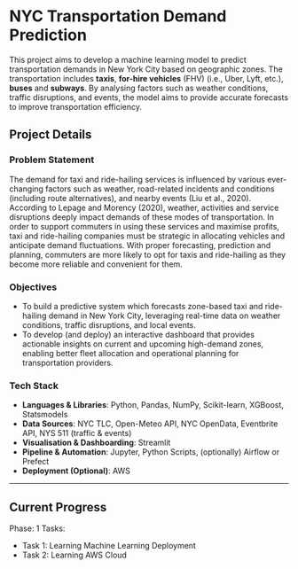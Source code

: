 # NYC Transportation Demand Prediction

This project aims to develop a machine learning model to predict transportation demands in New York City based on geographic zones. The transportation includes **taxis**, **for-hire vehicles** (FHV) (i.e., Uber, Lyft, etc.), **buses** and **subways**. By analysing factors such as weather conditions, traffic disruptions, and events, the model aims to provide accurate forecasts to improve transportation efficiency.

## Project Details
### Problem Statement

The demand for taxi and ride-hailing services is influenced by various ever-changing factors such as weather, road-related incidents and conditions (including route alternatives), and nearby events (Liu et al., 2020). According to Lepage and Morency (2020), weather, activities and service disruptions deeply impact demands of these modes of transportation. In order to support commuters in using these services and maximise profits, taxi and ride-hailing companies must be strategic in allocating vehicles and anticipate demand fluctuations. With proper forecasting, prediction and planning, commuters are more likely to opt for taxis and ride-hailing as they become more reliable and convenient for them.

### Objectives
- To build a predictive system which forecasts zone-based taxi and ride-hailing demand in New York City, leveraging real-time data on weather conditions, traffic disruptions, and local events.
- To develop (and deploy) an interactive dashboard that provides actionable insights on current and upcoming high-demand zones, enabling better fleet allocation and operational planning for transportation providers.

### Tech Stack
- **Languages & Libraries**: Python, Pandas, NumPy, Scikit-learn, XGBoost, Statsmodels
- **Data Sources**: NYC TLC, Open-Meteo API, NYC OpenData, Eventbrite API, NYS 511 (traffic & events)
- **Visualisation & Dashboarding**: Streamlit
- **Pipeline & Automation**: Jupyter, Python Scripts, (optionally) Airflow or Prefect
- **Deployment (Optional)**: AWS

---

## Current Progress
Phase: 1
Tasks:
- Task 1: Learning Machine Learning Deployment
- Task 2: Learning AWS Cloud
 
